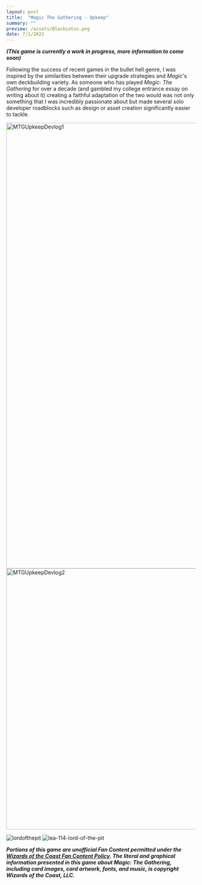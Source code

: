 ```yaml
---
layout: post
title:  "Magic The Gathering - Upkeep"
summary: ""
preview: /assets/BlackLotus.png
date: 7/1/2023
---
```



***(This game is currently a work in progress, more information to come soon)***

Following the success of recent games in the bullet hell genre, I was inspired by the similarities between their upgrade strategies and *Magic*'s own deckbuilding variety. As someone who has played *Magic: The Gathering* for over a decade (and gambled my college entrance essay on writing about it) creating a faithful adaptation of the two would was not only something that I was incredibly passionate about but made several solo developer roadblocks such as design or asset creation significantly easier to tackle.

<img width="1182" alt="MTGUpkeepDevlog1" src="https://github.com/Noah-Bunis/noah-bunis.github.io/assets/141171556/78fdaefe-f8e8-4e12-be6f-ef31b00d6db4">
<img width="692" alt="MTGUpkeepDevlog2" src="https://github.com/Noah-Bunis/noah-bunis.github.io/assets/141171556/8940df04-1158-47db-a87a-4262d1ab78f1">



![lordofthepit](https://github.com/Noah-Bunis/noah-bunis.github.io/assets/141171556/d0dc9c15-a164-4ab1-bf84-3c317910a641)
![lea-114-lord-of-the-pit](https://github.com/Noah-Bunis/noah-bunis.github.io/assets/141171556/04a717aa-8f4e-40d5-944e-6e565bd429ed)



***Portions of this game are unofficial Fan Content permitted under the [Wizards of the Coast Fan Content Policy](https://company.wizards.com/en/legal/fancontentpolicy). The literal and graphical information presented in this game about Magic: The Gathering, including card images, card artwork, fonts, and music, is copyright Wizards of the Coast, LLC.***

